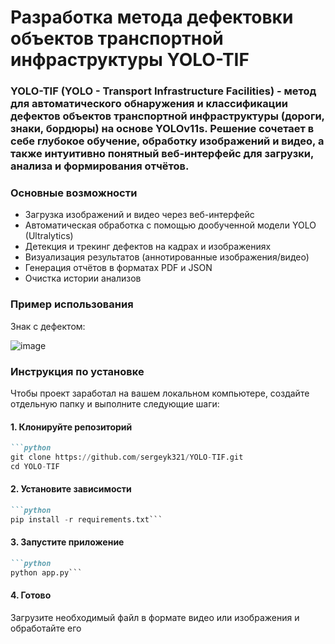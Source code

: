 # Разработка метода дефектовки объектов транспортной инфраструктуры YOLO-TIF

### YOLO-TIF (YOLO - Transport Infrastructure Facilities) - метод для автоматического обнаружения и классификации дефектов объектов транспортной инфраструктуры (дороги, знаки, бордюры) на основе YOLOv11s. Решение сочетает в себе глубокое обучение, обработку изображений и видео, а также интуитивно понятный веб-интерфейс для загрузки, анализа и формирования отчётов.
### Основные возможности
- Загрузка изображений и видео через веб-интерфейс
- Автоматическая обработка с помощью дообученной модели YOLO (Ultralytics)
- Детекция и трекинг дефектов на кадрах и изображениях
- Визуализация результатов (аннотированные изображения/видео)
- Генерация отчётов в форматах PDF и JSON
- Очистка истории анализов

### Пример использования

Знак с дефектом:

![image](https://github.com/user-attachments/assets/171c9adc-9311-44e0-9c91-5ec2302fb75d)

### Инструкция по установке
Чтобы проект заработал на вашем локальном компьютере, создайте отдельную папку и выполните следующие шаги:
#### 1. Клонируйте репозиторий
````markdown
```python
git clone https://github.com/sergeyk321/YOLO-TIF.git
cd YOLO-TIF
````

#### 2. Установите зависимости
````markdown
```python
pip install -r requirements.txt```
````

#### 3. Запустите приложение
````markdown
```python
python app.py```
````

#### 4. Готово
Загрузите необходимый файл в формате видео или изображения и обработайте его
